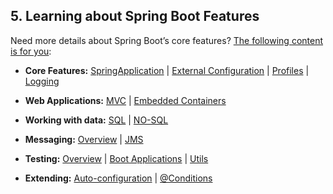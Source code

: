 ## 5. Learning about Spring Boot Features

Need more details about Spring Boot’s core features? [The following content is for you](boot-features.html):

-  **Core Features:**  [SpringApplication](boot-features-spring-application.html) | [External Configuration](boot-features-external-config.html) | [Profiles](boot-features-profiles.html) | [Logging](boot-features-logging.html)

-  **Web Applications:**  [MVC](boot-features-developing-web-applications.html#boot-features-spring-mvc) | [Embedded Containers](boot-features-developing-web-applications.html#boot-features-embedded-container)

-  **Working with data:**  [SQL](boot-features-sql.html) | [NO-SQL](boot-features-nosql.html)

-  **Messaging:**  [Overview](boot-features-messaging.html) | [JMS](boot-features-messaging.html#boot-features-jms)

-  **Testing:**  [Overview](boot-features-testing.html) | [Boot Applications](boot-features-testing.html#boot-features-testing-spring-boot-applications) | [Utils](boot-features-testing.html#boot-features-test-utilities)

-  **Extending:**  [Auto-configuration](boot-features-developing-auto-configuration.html) | [@Conditions](boot-features-developing-auto-configuration.html#boot-features-condition-annotations)

